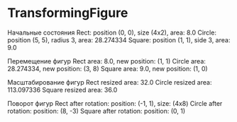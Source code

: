 # TransformingFigure
 Начальные состояния 
Rect: position (0, 0), size (4x2), area: 8.0
Circle: position (5, 5), radius 3, area: 28.274334
Square: position (1, 1), side 3, area: 9.0

 Перемещение фигур 
Rect area: 8.0, new position: (1, 1)
Circle area: 28.274334, new position: (3, 8)
Square area: 9.0, new position: (1, 0)

 Масштабирование фигур 
Rect resized area: 32.0
Circle resized area: 113.097336
Square resized area: 36.0

 Поворот фигур 
Rect after rotation: position: (-1, 1), size: (4х8)
Circle after rotation: position: (8, -3)
Square after rotation: position: (0, 1)
